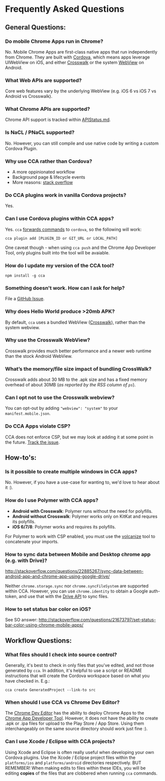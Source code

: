 # Frequently Asked Questions

## General Questions:
### Do mobile Chrome Apps run in Chrome?

No. Mobile Chrome Apps are first-class native apps that run independently from Chrome. They are built with [Cordova](https://cordova.apache.org/), which means apps leverage UIWebView on iOS, and either [Crosswalk](https://crosswalk-project.org) or the system [WebView](http://developer.android.com/reference/android/webkit/WebView.html) on Android.


### What Web APIs are supported?

Core web features vary by the underlying WebView (e.g. iOS 6 vs iOS 7 vs Android vs Crosswalk).


### What Chrome APIs are supported?

Chrome API support is tracked within [APIStatus.md](https://github.com/MobileChromeApps/mobile-chrome-apps/blob/master/docs/APIStatus.md).


### Is NaCL / PNaCL supported?

No. However, you can still compile and use native code by writing a custom Cordova Plugin.


### Why use CCA rather than Cordova?

- A more oppinionated workflow
- Background page & lifecycle events
- More reasons: [stack overflow](http://stackoverflow.com/questions/21684414/reasons-for-porting-a-cordova-app-to-a-mobile-chrome-app/)


### Do CCA plugins work in vanilla Cordova projects?

Yes.


### Can I use Cordova plugins within CCA apps?
Yes. `cca` [forwards commands](http://stackoverflow.com/questions/21886407/chrome-cordova-app-plugin-access/) to `cordova`, so the following will work:

    cca plugin add [PLUGIN_ID or GIT_URL or LOCAL_PATH]
    
One caveat though - when using `cca push` and the Chrome App Developer Tool, only plugins built into the tool will be avaiable.


### How do I update my version of the CCA tool?

    npm install -g cca


### Something doesn't work. How can I ask for help?

File a [GitHub Issue](https://github.com/MobileChromeApps/mobile-chrome-apps/issues).


### Why does Hello World produce >20mb APK?

By default, `cca` uses a bundled WebView ([Crosswalk](https://crosswalk-project.org)), rather than the system webview.


### Why use the Crosswalk WebView?

Crosswalk provides much better performance and a newer web runtime than the stock Android WebView.


### What’s the memory/file size impact of bundling CrossWalk?

Crosswalk adds about 30 MB to the .apk size and has a fixed memory overhead of about 30MB (_as reported by the RSS column of `ps`_).


### Can I opt not to use the Crosswalk webview?

You can opt-out by adding `"webview": "system"` to your `manifest.mobile.json`.


### Do CCA Apps violate CSP?

CCA does not enforce CSP, but we may look at adding it at some point in the future. [Track the issue](https://github.com/MobileChromeApps/mobile-chrome-apps/issues/73).


## How-to's:

### Is it possible to create multiple windows in CCA apps?

No. However, if you have a use-case for wanting to, we'd love to hear about it :).


### How do I use Polymer with CCA apps?

* __Android with Crosswalk__: Polymer runs without the need for polyfills.
* __Android without Crosswalk__: Polymer works only on KitKat and requres its polyfills.
* __iOS 6/7/8__: Polymer works and requires its polyfills.

For Polymer to work with CSP enabled, you must use the [volcanize](http://www.polymer-project.org/articles/concatenating-web-components.html) tool to concatenate your imports.


### How to sync data between Mobile and Desktop chrome app (e.g. with Drive)?

http://stackoverflow.com/questions/22885267/sync-data-between-android-app-and-chrome-app-using-google-drive/

Neither `chrome.storage.sync` nor `chrome.syncFileSystem` are supported within CCA. However, you can use `chrome.identity` to obtain a Google auth-token, and use that with the [Drive API](https://developers.google.com/drive/web/quickstart/quickstart-js) to sync files.


### How to set status bar color on iOS?

See SO answer: http://stackoverflow.com/questions/21673797/set-status-bar-color-using-chrome-mobile-apps/


## Workflow Questions:

### What files should I check into source control?

Generally, it's best to check in only files that you've edited, and not those generated by `cca`. In addition, it's helpful to use a script or README instructions that will create the Cordova workspace based on what you have checked in. E.g.:

    cca create GeneratedProject --link-to src
    
### When should I use CCA vs Chrome Dev Editor?

The [Chrome Dev Editor](https://chrome.google.com/webstore/detail/chrome-dev-editor-develop/pnoffddplpippgcfjdhbmhkofpnaalpg) has the ability to deploy Chrome Apps to the [Chrome App Developer Tool](https://github.com/MobileChromeApps/chrome-app-developer-tool/). However, it does not have the ability to create .apk or .ipa files for upload to the Play Store / App Store. Using them interchangeably on the same source directory should work just fine :).


### Can I use Xcode / Eclipse with CCA projects?

Using Xcode and Eclipse is often really useful when developing your own Cordova plugins. Use the Xcode / Eclipse project files within the `platforms/ios` and `platforms/android` directories respectively. BUT REMEMBER! When making edits to files within these IDEs, you will be editing __copies__ of the files that are clobbered when running `cca` commands.

